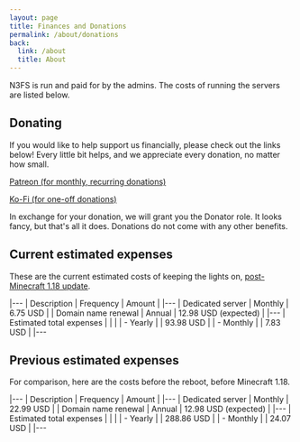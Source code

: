 ```yaml
---
layout: page
title: Finances and Donations
permalink: /about/donations
back:
  link: /about
  title: About
---
```


N3FS is run and paid for by the admins. The costs of running the servers are listed below. 

## Donating

If you would like to help support us financially, please check out the links below! Every little bit helps, and we appreciate every donation, no matter how small. 

<a href="https://www.patreon.com/dangeraspect" class="action">Patreon (for monthly, recurring donations)</a>

<a href="https://ko-fi.com/dangeraspect" class="action">Ko-Fi (for one-off donations)</a>

In exchange for your donation, we will grant you the Donator role. It looks fancy, but that's all it does. Donations do not come with any other benefits. 

## Current estimated expenses

These are the current estimated costs of keeping the lights on, [post-Minecraft 1.18 update](/news/2022/03/minecraft-1.18-update).

|---
| Description | Frequency | Amount |
|---
| Dedicated server | Monthly | 6.75 USD |
| Domain name renewal | Annual | 12.98 USD (expected) |
|---
| Estimated total expenses |  |  |
| - Yearly |  | 93.98 USD |
| - Monthly |  | 7.83 USD |
|---

## Previous estimated expenses

For comparison, here are the costs before the reboot, before Minecraft 1.18. 

|---
| Description | Frequency | Amount |
|---
| Dedicated server | Monthly | 22.99 USD |
| Domain name renewal | Annual | 12.98 USD (expected) |
|---
| Estimated total expenses |  |  |
| - Yearly |  | 288.86 USD |
| - Monthly |  | 24.07 USD |
|---
